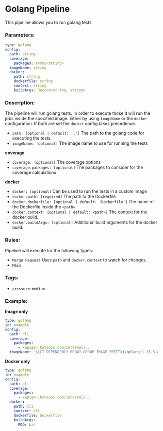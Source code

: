 # Golang Pipeline
This pipeline allows you to run golang tests

### Parameters:
```yaml
type: golang
config:
  path: string
  coverage:
    packages: Array<string>
  imageName: string
  docker:
    path: string
    dockerfile: string
    context: string
    buildArgs: Record<string, string>
```

### Description:
The pipeline will run golang tests. In order to execute those it will run the jobs inside the specified image. 
Either by using `imageName` or the `docker` configuration. If both are set the `docker` config takes precedence.
* `path: [optional | default: '.']` The path to the golang code for executing the tests.
* `imageName: [optional]` The image name to use for running the tests

**coverage**
* `coverage: [optional]` The coverage options
* `coverage.packages: [optional]` The packages to consider for the coverage calculations

**docker**
* `docker: [optional]` Can be used to run the tests in a custom image
* `docker.path: [required]` The path to the Dockerfile.
* `docker.dockerfile: [optional | default: 'Dockerfile']` The name of the Dockerfile inside the `<path>`.
* `docker.context: [optional | default: <path>]` The context for the docker build.
* `docker.buildArgs: [optional]` Additional build arguments for the docker build.

### Rules:
Pipeline will execute for the following types:
* `Merge Request` Uses `path` and `docker.context` to watch for changes.
* `Main`

### Tags:
* `pressure:medium`

### Example:
**Image only**
```yaml
type: golang
id: example
config:
  path: cli
  coverage:
    packages:
      - kapigen.kateops.com/internal/...
  imageName: '${CI_DEPENDENCY_PROXY_GROUP_IMAGE_PREFIX}/golang:1.21.3-alpine3.18'
```
**Docker only**
```yaml
type: golang
id: example
config:
  path: cli
  coverage:
    packages:
      - kapigen.kateops.com/internal/...
  docker:
    path: cli
    context: cli
    dockerfile: Dockerfile
    buildArgs:
      FOO: bar
```
